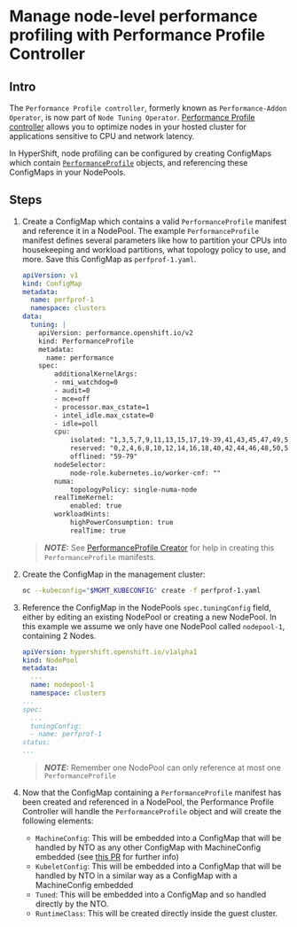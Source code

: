 # Manage node-level performance profiling with Performance Profile Controller

## Intro

The `Performance Profile controller`, formerly known as `Performance-Addon Operator`, is now part of `Node Tuning Operator`.
[Performance Profile controller](https://github.com/openshift/cluster-node-tuning-operator/blob/master/docs/performanceprofile/performance_controller.md) allows you to optimize nodes in your hosted cluster for applications sensitive to CPU and network latency.

In HyperShift, node profiling can be configured by creating ConfigMaps which contain [`PerformanceProfile`](https://docs.openshift.com/container-platform/latest/rest_api/node_apis/performanceprofile-performance-openshift-io-v2.html) objects, and referencing these ConfigMaps in your NodePools.

## Steps

1. Create a ConfigMap which contains a valid `PerformanceProfile` manifest and reference it in a NodePool.
   The example `PerformanceProfile` manifest defines several parameters like how to partition your CPUs into housekeeping and workload partitions, what topology policy to use, and more.
   Save this ConfigMap as `perfprof-1.yaml`.

    ```yaml
    apiVersion: v1
    kind: ConfigMap
    metadata:
      name: perfprof-1
      namespace: clusters
    data:
      tuning: |
        apiVersion: performance.openshift.io/v2
        kind: PerformanceProfile
        metadata:
          name: performance
        spec:
            additionalKernelArgs:
            - nmi_watchdog=0
            - audit=0
            - mce=off
            - processor.max_cstate=1
            - intel_idle.max_cstate=0
            - idle=poll
            cpu:
                isolated: "1,3,5,7,9,11,13,15,17,19-39,41,43,45,47,49,51,53,55,57"
                reserved: "0,2,4,6,8,10,12,14,16,18,40,42,44,46,48,50,52,54,56,58"
                offlined: "59-79"
            nodeSelector:
                node-role.kubernetes.io/worker-cnf: ""
            numa:
                topologyPolicy: single-numa-node
            realTimeKernel:
                enabled: true
            workloadHints:
                highPowerConsumption: true
                realTime: true
    ```

    > **_NOTE:_** See [PerformanceProfile Creator](https://docs.openshift.com/container-platform/latest/scalability_and_performance/cnf-create-performance-profiles.html) for help in creating this `PerformanceProfile` manifests.

2. Create the ConfigMap in the management cluster:

    ```bash
    oc --kubeconfig="$MGMT_KUBECONFIG" create -f perfprof-1.yaml
    ```

3. Reference the ConfigMap in the NodePools `spec.tuningConfig` field, either by editing an existing NodePool or creating a new NodePool. In this example we assume we only have one NodePool called `nodepool-1`, containing 2 Nodes.

    ```yaml
    apiVersion: hypershift.openshift.io/v1alpha1
    kind: NodePool
    metadata:
      ...
      name: nodepool-1
      namespace: clusters
    ...
    spec:
      ...
      tuningConfig:
      - name: perfprof-1
    status:
    ...
    ```

    > **_NOTE:_**  Remember one NodePool can only reference at most one `PerformanceProfile`

4. Now that the ConfigMap containing a `PerformanceProfile` manifest has been created and referenced in a NodePool, the Performance Profile Controller will handle the `PerformanceProfile` object and will create the following elements:
    - `MachineConfig`: This will be embedded into a ConfigMap that will be handled by NTO as any other ConfigMap with MachineConfig embedded (see [this PR](https://github.com/openshift/hypershift/pull/1729) for further info)
    - `KubeletConfig`: This will be embedded into a ConfigMap that will be handled by NTO in a similar way as a ConfigMap with a MachineConfig embedded
    - `Tuned`: This will be embedded into a ConfigMap and so handled directly by the NTO.
    - `RuntimeClass`: This will be created directly inside the guest cluster.
